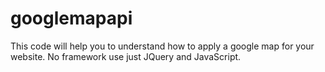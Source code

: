# googlemapapi
This code will help you to understand how to apply a google map for your website. 
No framework use just JQuery and JavaScript.
